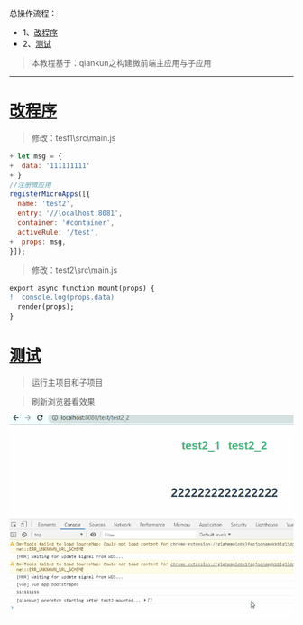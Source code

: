 总操作流程：
- 1、[改程序](#qiankun-01)
- 2、[测试](#qiankun-02)

> 本教程基于：qiankun之构建微前端主应用与子应用

***

# <a name="qiankun-01" href="#" >改程序</a>

> 修改：test1\src\main.js

```js {6}
+ let msg = {
+  data: '111111111'
+ }
//注册微应用
registerMicroApps([{
  name: 'test2',
  entry: '//localhost:8081',
  container: '#container',
  activeRule: '/test',
+  props: msg,
}]);

```

> 修改：test2\src\main.js

```diff
export async function mount(props) {
!  console.log(props.data)
  render(props);
}
```

# <a name="qiankun-02" href="#" >测试</a>

> 运行主项目和子项目

> 刷新浏览器看效果

![](image/2-1.gif)
